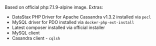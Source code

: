 Based on official php:7.1.9-alpine image. Extras:
- DataStax PHP Driver for Apache Cassandra v1.3.2 installed via `pecl`
- MySQL driver for PDO installed via `docker-php-ext-install` 
- Latest composer installed via official installer
- MySQL client
- Casandra client - `cqlsh`